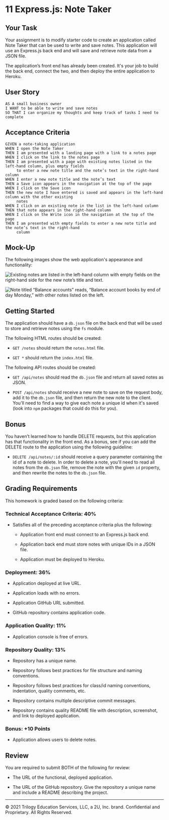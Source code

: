 # 11 Express.js: Note Taker

## Your Task

Your assignment is to modify starter code to create an application called Note Taker that can be used to write and save notes. This application will use an Express.js back end and will save and retrieve note data from a JSON file.

The application’s front end has already been created. It's your job to build the back end, connect the two, and then deploy the entire application to Heroku.


## User Story

```
AS A small business owner
I WANT to be able to write and save notes
SO THAT I can organize my thoughts and keep track of tasks I need to complete
```


## Acceptance Criteria

```
GIVEN a note-taking application
WHEN I open the Note Taker
THEN I am presented with a landing page with a link to a notes page
WHEN I click on the link to the notes page
THEN I am presented with a page with existing notes listed in the left-hand column, plus empty fields 
     to enter a new note title and the note’s text in the right-hand column
WHEN I enter a new note title and the note’s text
THEN a Save icon appears in the navigation at the top of the page
WHEN I click on the Save icon
THEN the new note I have entered is saved and appears in the left-hand column with the other existing 
     notes
WHEN I click on an existing note in the list in the left-hand column
THEN that note appears in the right-hand column
WHEN I click on the Write icon in the navigation at the top of the page
THEN I am presented with empty fields to enter a new note title and the note’s text in the right-hand 
     column
```


## Mock-Up

The following images show the web application's appearance and functionality: 

![Existing notes are listed in the left-hand column with empty fields on the right-hand side for the 
new note’s title and text.](./Assets/11-express-homework-demo-01.png)

![Note titled “Balance accounts” reads, “Balance account books by end of day Monday,” with other notes
 listed on the left.](./Assets/11-express-homework-demo-02.png)


## Getting Started

The application should have a `db.json` file on the back end that will be used to store and retrieve 
notes using the `fs` module.

The following HTML routes should be created:

* `GET /notes` should return the `notes.html` file.

* `GET *` should return the `index.html` file.

The following API routes should be created:

* `GET /api/notes` should read the `db.json` file and return all saved notes as JSON.

* `POST /api/notes` should receive a new note to save on the request body, add it to the `db.json` 
file, and then return the new note to the client. You'll need to find a way to give each note a 
unique id when it's saved (look into `npm` packages that could do this for you).


## Bonus

You haven’t learned how to handle DELETE requests, but this application has that functionality in the 
front end. As a bonus, see if you can add the DELETE route to the application using the following 
guideline:

* `DELETE /api/notes/:id` should receive a query parameter containing the id of a note to delete. In 
order to delete a note, you'll need to read all notes from the `db.json` file, remove the note with 
the given `id` property, and then rewrite the notes to the `db.json` file.


## Grading Requirements

This homework is graded based on the following criteria: 


### Technical Acceptance Criteria: 40%

* Satisfies all of the preceding acceptance criteria plus the following:

  * Application front end must connect to an Express.js back end.

  * Application back end must store notes with unique IDs in a JSON file.

  * Application must be deployed to Heroku.


### Deployment: 36%

* Application deployed at live URL.

* Application loads with no errors.

* Application GitHub URL submitted.

* GitHub repository contains application code.


### Application Quality: 11%

* Application console is free of errors.


### Repository Quality: 13%

* Repository has a unique name.

* Repository follows best practices for file structure and naming conventions.

* Repository follows best practices for class/id naming conventions, indentation, quality comments, 
etc.

* Repository contains multiple descriptive commit messages.

* Repository contains quality README file with description, screenshot, and link to deployed 
application.


### Bonus: +10 Points

* Application allows users to delete notes.


## Review

You are required to submit BOTH of the following for review:

* The URL of the functional, deployed application.

* The URL of the GitHub repository. Give the repository a unique name and include a README describing 
the project.

- - -
© 2021 Trilogy Education Services, LLC, a 2U, Inc. brand. Confidential and Proprietary. All Rights 
Reserved.
